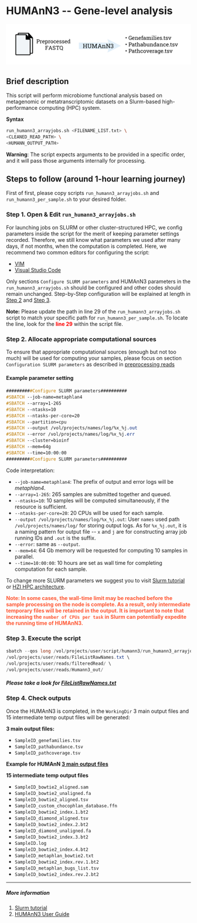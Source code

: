 # HUMAnN3 -- Gene-level analysis

!["HUMAnN3"](../figs/slurm-humann/Slurm-family%20humann3.jpg)


## Brief description
This script will perform microbiome functional analysis based on metagenomic or metatranscriptomic datasets on a Slurm-based high-performance computing (HPC) system. <br>

**Syntax**
``` bash
run_humann3_arrayjobs.sh <FILENAME_LIST.txt> \
<CLEANED_READ_PATH> \
<HUMANN_OUTPUT_PATH>
```

**Warning**: The script expects arguments to be provided in a specific order, and it will pass those arguments internally for processing.

## Steps to follow (around 1-hour learning journey)
First of first, please copy scripts `run_humann3_arrayjobs.sh` and `run_humann3_per_sample.sh` to your desired folder.

### Step 1. Open & Edit `run_humann3_arrayjobs.sh`
For launching jobs on SLURM or other cluster-structured HPC, we config parameters inside the script for the merit of keeping parameter settings recorded. Therefore, we still know what parameters we used after many days, if not months, when the computation is completed. Here, we recommend two common editors for configuring the script:
* [VIM](https://www.vim.org/)
* [Visual Studio Code](https://code.visualstudio.com/)   

Only sections `Configure SLURM parameters` and HUMAnN3 parameters in the `run_humann3_arrayjobs.sh` should be configured and other codes should remain unchanged. Step-by-Step configuration will be explained at length in [Step 2](#step-2-allocate-appropriate-computational-sources) and [Step 3](#step-3-set-parameters-for-the-computational-tool). <br>

**Note:** Please update the path in line 29 of the `run_humann3_arrayjobs.sh` script to match your specific path for `run_humann3_per_sample.sh`. To locate the line, look for the <span style="color:red;font-weight:bold;">line 29</span> within the script file.

### Step 2. Allocate appropriate computational sources
To ensure that appropriate computational sources (enough but not too much) will be used for computing your samples, please focus on section `Configuration SLURM parameters` as described in [preprocessing reads](./preprocessing_reads.md) <br>

#### Example parameter setting
``` css
##########Configure SLURM parameters##########
#SBATCH --job-name=metaphlan4
#SBATCH --array=1-265
#SBATCH --ntasks=10
#SBATCH --ntasks-per-core=20
#SBATCH --partition=cpu
#SBATCH --output /vol/projects/names/log/%x_%j.out
#SBATCH --error /vol/projects/names/log/%x_%j.err
#SBATCH --cluster=bioinf
#SBATCH --mem=64g
#SBATCH --time=10:00:00
##########Configure SLURM parameters##########
```
Code interpretation:
* `--job-name=metaphlan4`: The prefix of output and error logs will be *metaphlan4*.
* `--array=1-265`: 265 samples are submitted together and queued. 
* `--ntasks=10`: 10 samples will be computed simultaneously, if the resource is sufficient.
* `--ntasks-per-core=20`: 20 CPUs will be used for each sample.
* `--output /vol/projects/names/log/%x_%j.out`: User `names` used path `/vol/projects/names/log/` for storing output logs. As for `%x_%j.out`, it is a naming pattern for output file -- `x` and `j` are for constructing array job running IDs and `.out` is the suffix.
* `--error`: same as `--output`.
* `--mem=64`: 64 Gb memory will be requested for computing 10 samples in parallel.
* `--time=10:00:00`: 10 hours are set as wall time for completing computation for each sample. 

To change more SLURM parameters we suggest you to visit [Slurm tutorial](https://slurm.schedmd.com/tutorials.html) or [HZI HPC architecture](https://bioinfhead01.helmholtz-hzi.de/docs/index.html#).

<span style="color:#FF5733;font-weight:bold;"> Note: In some cases, the wall-time limit may be reached before the sample processing on the node is complete. As a result, only intermediate temporary files will be retained in the output. It is important to note that increasing the `number of CPUs per task` in Slurm can potentially expedite the running time of HUMAnN3.</span>

### Step 3. Execute the script

```java
sbatch --qos long /vol/projects/user/script/humann3/run_humann3_arrayjobs.sh \
/vol/projects/user/reads/FileListRawNames.txt \
/vol/projects/user/reads/filteredRead/ \
/vol/projects/user/reads/Humann3_out/
```
##### Please take a look for [FileListRawNames.txt](../demo_data/demo_file/FileListRawNames.txt)

### Step 4. Check outputs
Once the HUMAnN3 is completed, in the `WorkingDir` 3 main output files and 15 intermediate temp output files will be generated:

**3 main output files:**
* `SampleID_genefamilies.tsv`
* `SampleID_pathabundance.tsv`
* `SampleID_pathcoverage.tsv`

**Example for HUMAnN [3 main output files](../demo_data/humann_out/)** <br>

**15 intermediate temp output files**
* `SampleID_bowtie2_aligned.sam `     
* `SampleID_bowtie2_unaligned.fa`
* `SampleID_bowtie2_aligned.tsv`      
* `SampleID_custom_chocophlan_database.ffn`
* `SampleID_bowtie2_index.1.bt2`      
* `SampleID_diamond_aligned.tsv`
* `SampleID_bowtie2_index.2.bt2`      
* `SampleID_diamond_unaligned.fa`
* `SampleID_bowtie2_index.3.bt2`      
* `SampleID.log`
* `SampleID_bowtie2_index.4.bt2`      
* `SampleID_metaphlan_bowtie2.txt`
* `SampleID_bowtie2_index.rev.1.bt2`  
* `SampleID_metaphlan_bugs_list.tsv`
* `SampleID_bowtie2_index.rev.2.bt2`

_________________________________________
##### More information 
1. [Slurm tutorial](https://slurm.schedmd.com/tutorials.html)
2. [HUMAnN3 User Guide](https://github.com/biobakery/humann)